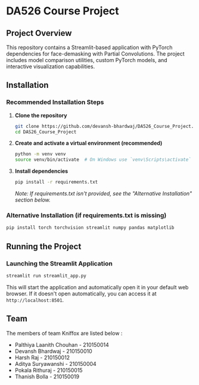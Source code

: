 # DA526 Course Project

## Project Overview
This repository contains a Streamlit-based application with PyTorch dependencies for face-demasking with Partial Convolutions. The project includes model comparison utilities, custom PyTorch models, and interactive visualization capabilities.

## Installation

### Recommended Installation Steps

1. **Clone the repository**
   ```bash
   git clone https://github.com/devansh-bhardwaj/DA526_Course_Project.git
   cd DAS26_Course_Project
   ```

2. **Create and activate a virtual environment (recommended)**
   ```bash
   python -m venv venv
   source venv/bin/activate  # On Windows use `venv\Scripts\activate`
   ```

3. **Install dependencies**
   ```bash
   pip install -r requirements.txt
   ```
   *Note: If requirements.txt isn't provided, see the "Alternative Installation" section below.*

### Alternative Installation (if requirements.txt is missing)

```bash
pip install torch torchvision streamlit numpy pandas matplotlib
```

## Running the Project

### Launching the Streamlit Application
```bash
streamlit run streamlit_app.py
```

This will start the application and automatically open it in your default web browser. If it doesn't open automatically, you can access it at `http://localhost:8501`.

## Team 
The members of team Kniffox are listed below :
* Palthiya Laanith Chouhan - 210150014
* Devansh Bhardwaj - 210150010
* Harsh Raj - 210150012
* Aditya Suryawanshi - 210150004
* Pokala Rithuraj - 210150015
* Thanish Bolla - 210150019
